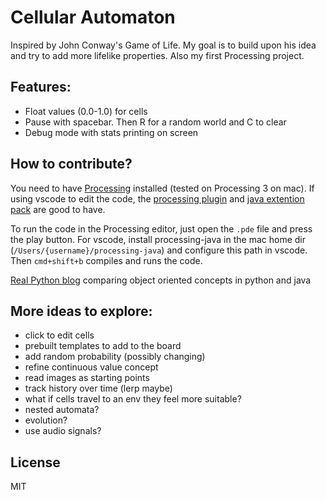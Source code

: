# Cellular Automaton
Inspired by John Conway's Game of Life. My goal is to build upon his idea and try to add more lifelike properties. Also my first Processing project.

## Features:
- Float values (0.0-1.0) for cells
- Pause with spacebar. Then R for a random world and C to clear
- Debug mode with stats printing on screen

## How to contribute?
You need to have [Processing](https://processing.org) installed (tested on Processing 3 on mac). If using vscode to edit the code, the [processing plugin](https://marketplace.visualstudio.com/items?itemName=Tobiah.language-pde) and [java extention pack](https://marketplace.visualstudio.com/items?itemName=vscjava.vscode-java-pack) are good to have.

To run the code in the Processing editor, just open the `.pde` file and press the play button. For vscode, install processing-java in the mac home dir (`/Users/{username}/processing-java`) and configure this path in vscode. Then `cmd+shift+b` compiles and runs the code.

[Real Python blog](https://realpython.com/oop-in-python-vs-java/) comparing object oriented concepts in python and java

## More ideas to explore:
- click to edit cells
- prebuilt templates to add to the board
- add random probability (possibly changing)
- refine continuous value concept
- read images as starting points
- track history over time (lerp maybe)
- what if cells travel to an env they feel more suitable?
- nested automata?
- evolution?
- use audio signals?

## License
MIT
